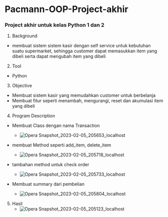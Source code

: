 # Pacmann-OOP-Project-akhir
### Project akhir untuk kelas Python 1 dan 2

1. Background
  - membuat sistem sistem kasir dengan self service untuk kebutuhan suatu supermarket, sehingga customer dapat memasukkan item yang dibeli serta dapat mengubah item yang dibeli

2. Tool
  - Python

3. Objective
  - Membuat sistem kasir yang memudahkan customer untuk berbelanja
  - Membuat fitur seperti menambah, mengurangi, reset dan akumulasi item yang dibeli

4. Program Description
  - Membuat Class dengan nama Transaction
    - ![Opera Snapshot_2023-02-05_205653_localhost](https://user-images.githubusercontent.com/88522243/216823928-e7fd0d56-ac80-476b-8036-03f25c312d51.png)
    
  - membuat Method seperti add_item, delete_item
    - ![Opera Snapshot_2023-02-05_205718_localhost](https://user-images.githubusercontent.com/88522243/216823975-b35db465-a285-47c4-9213-9fb011b41bc8.png)

  - tambahan method untuk check order
    - ![Opera Snapshot_2023-02-05_205733_localhost](https://user-images.githubusercontent.com/88522243/216824067-43369580-17e0-4efc-924c-a82afcdcd685.png)

  - Membuat summary dari pembelian
    - ![Opera Snapshot_2023-02-05_205804_localhost](https://user-images.githubusercontent.com/88522243/216824152-bd370597-df84-475d-b13b-346a5ac88e82.png)

 
 5. Hasil
    - ![Opera Snapshot_2023-02-05_205123_localhost](https://user-images.githubusercontent.com/88522243/216823376-c45bcbf0-e623-4365-b6c2-32a268af3246.png)
